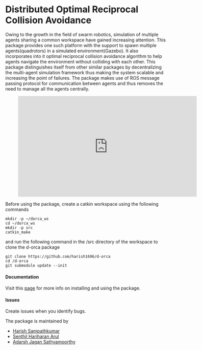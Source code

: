 # Distributed Optimal Reciprocal Collision Avoidance
Owing to the growth in the field of swarm robotics, simulation of multiple agents sharing a common workspace have gained increasing attention. This package provides one such platform with the support to spawn multiple agents(quadrotors) in a simulated environment(Gazebo). It also incorporates into it optimal reciprocal collision avoidance algorithm to help agents navigate the environment without colliding with each other. This package distinguishes itself from other similar packages by decentralizing the multi-agent simulation framework thus making the system scalable and increasing the point of failures. The package makes use of ROS message passing protocol for communication between agents and thus removes the need to manage all the agents centrally.

<center>
<figure class="video_container">
<iframe width="560" height="315" src="https://www.youtube.com/embed/LnALstxYSjM" frameborder="0" allow="accelerometer; autoplay; encrypted-media; gyroscope; picture-in-picture" allowfullscreen></iframe>
</figure>
</center>

Before using the package, create a catkin workspace using the following commands

```
mkdir -p ~/dorca_ws
cd ~/dorca_ws
mkdir -p src
catkin_make
```

and run the following command in the /src directory of the workspace to clone the d-orca package

```
git clone https://github.com/harish1696/d-orca
cd /d-orca
git submodule update --init
```
#### Documentation
Visit this [page](https://gamma.umd.edu/researchdirections/aerialswarm/dorca) for more info on installing and using the package.

#### Issues
Create issues when you identify bugs.

The package is maintained by

- [Harish Sampathkumar](harish1696@gmail.com)
- [Senthil Hariharan Arul](senthilhariharana@gmail.com)
- [Adarsh Jagan Sathyamoorthy](adarshjagan3895@gmail.com)
